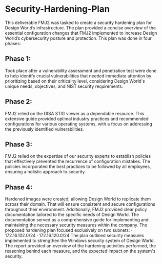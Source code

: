# Security-Hardening-Plan

This deliverable FMJ2 was tasked to create a security hardening plan for Design World’s infrastructure. The plan provided a concise overview of the essential configuration changes that FMJ2 implemented to increase Design World’s cybersecurity posture and protection. This plan was done in four phases:

## Phase 1: 
Took place after a vulnerability assessment and penetration test were done to help identify crucial vulnerabilities that needed immediate attention by prioritizing based on their criticality level, considering Design World's unique needs, objectives, and NIST security requirements. 

## Phase 2: 
FMJ2 relied on the DISA STIG viewer as a dependable resource. This extensive guide provided optimal industry practices and recommended configurations for various operating systems, with a focus on addressing the previously identified vulnerabilities.

## Phase 3: 
FMJ2 relied on the expertise of our security experts to establish policies that effectively prevented the recurrence of configuration mistakes. The policies incorporated the best practices to be followed by all employees, ensuring a holistic approach to security.

## Phase 4: 
Hardened images were created, allowing Design World to replicate them across their domain. That will ensure consistent and secure configurations throughout their environment. Additionally, FMJ2 provided clear policy documentation tailored to the specific needs of Design World. The documentation served as a comprehensive guide for implementing and maintaining the necessary security measures within the company.
The proposed hardening plan focused exclusively on two subnets: 
·	172.16.102.0/24
·	172.16.120.0/24
The plan outlined security measures implemented to strengthen the Windows security system of Design World. The report provided an overview of the hardening activities performed, the reasoning behind each measure, and the expected impact on the system's security.
